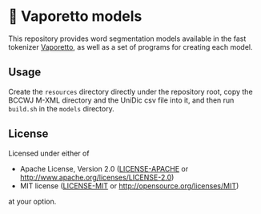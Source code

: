 # 🚤 Vaporetto models

This repository provides word segmentation models available in the fast tokenizer
[Vaporetto](https://github.com/daac-tools/vaporetto), as well as a set of programs for creating
each model.

## Usage

Create the `resources` directory directly under the repository root, copy the BCCWJ M-XML
directory and the UniDic csv file into it, and then run `build.sh` in the `models` directory.

## License

Licensed under either of

 * Apache License, Version 2.0
   ([LICENSE-APACHE](LICENSE-APACHE) or http://www.apache.org/licenses/LICENSE-2.0)
 * MIT license
   ([LICENSE-MIT](LICENSE-MIT) or http://opensource.org/licenses/MIT)

at your option.
